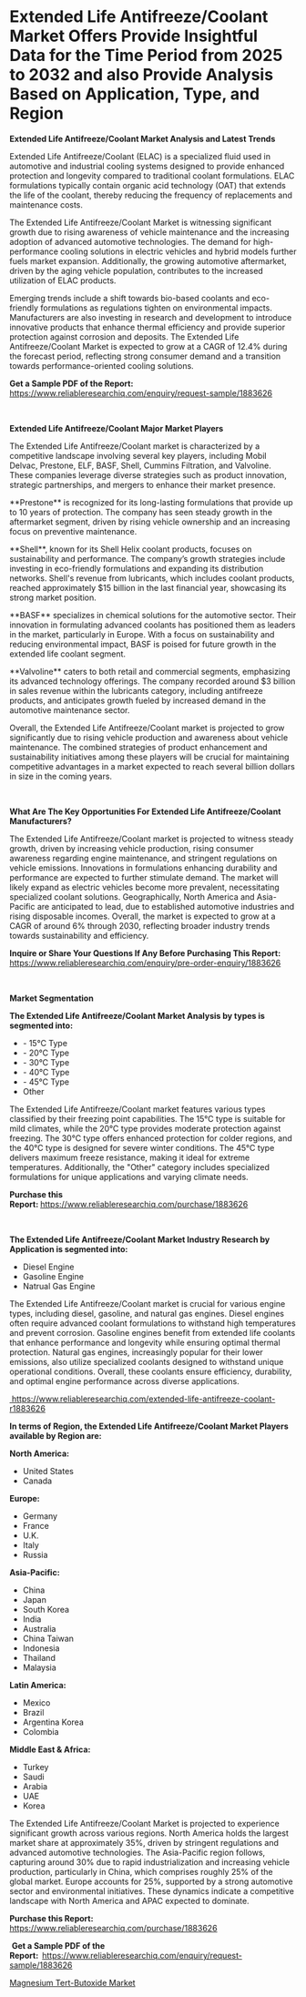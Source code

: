 <p><h1>Extended Life Antifreeze/Coolant Market Offers Provide Insightful Data for the Time Period from 2025 to 2032 and also Provide Analysis Based on Application, Type, and Region</h1></p><p><strong>Extended Life Antifreeze/Coolant Market Analysis and Latest Trends</strong></p>
<p><p>Extended Life Antifreeze/Coolant (ELAC) is a specialized fluid used in automotive and industrial cooling systems designed to provide enhanced protection and longevity compared to traditional coolant formulations. ELAC formulations typically contain organic acid technology (OAT) that extends the life of the coolant, thereby reducing the frequency of replacements and maintenance costs. </p><p>The Extended Life Antifreeze/Coolant Market is witnessing significant growth due to rising awareness of vehicle maintenance and the increasing adoption of advanced automotive technologies. The demand for high-performance cooling solutions in electric vehicles and hybrid models further fuels market expansion. Additionally, the growing automotive aftermarket, driven by the aging vehicle population, contributes to the increased utilization of ELAC products.</p><p>Emerging trends include a shift towards bio-based coolants and eco-friendly formulations as regulations tighten on environmental impacts. Manufacturers are also investing in research and development to introduce innovative products that enhance thermal efficiency and provide superior protection against corrosion and deposits. The Extended Life Antifreeze/Coolant Market is expected to grow at a CAGR of 12.4% during the forecast period, reflecting strong consumer demand and a transition towards performance-oriented cooling solutions.</p></p>
<p><strong>Get a Sample PDF of the Report:&nbsp;</strong> <a href="https://www.reliableresearchiq.com/enquiry/request-sample/1883626?utm_campaign=2101&utm_medium=2&utm_source=Github&utm_content=ia&utm_term=04022025&utm_id=extended-life-antifreezecoolant">https://www.reliableresearchiq.com/enquiry/request-sample/1883626</a></p>
<p>&nbsp;</p>
<p><strong>Extended Life Antifreeze/Coolant Major Market Players</strong></p>
<p><p>The Extended Life Antifreeze/Coolant market is characterized by a competitive landscape involving several key players, including Mobil Delvac, Prestone, ELF, BASF, Shell, Cummins Filtration, and Valvoline. These companies leverage diverse strategies such as product innovation, strategic partnerships, and mergers to enhance their market presence.</p><p>**Prestone** is recognized for its long-lasting formulations that provide up to 10 years of protection. The company has seen steady growth in the aftermarket segment, driven by rising vehicle ownership and an increasing focus on preventive maintenance.</p><p>**Shell**, known for its Shell Helix coolant products, focuses on sustainability and performance. The company’s growth strategies include investing in eco-friendly formulations and expanding its distribution networks. Shell's revenue from lubricants, which includes coolant products, reached approximately $15 billion in the last financial year, showcasing its strong market position.</p><p>**BASF** specializes in chemical solutions for the automotive sector. Their innovation in formulating advanced coolants has positioned them as leaders in the market, particularly in Europe. With a focus on sustainability and reducing environmental impact, BASF is poised for future growth in the extended life coolant segment.</p><p>**Valvoline** caters to both retail and commercial segments, emphasizing its advanced technology offerings. The company recorded around $3 billion in sales revenue within the lubricants category, including antifreeze products, and anticipates growth fueled by increased demand in the automotive maintenance sector.</p><p>Overall, the Extended Life Antifreeze/Coolant market is projected to grow significantly due to rising vehicle production and awareness about vehicle maintenance. The combined strategies of product enhancement and sustainability initiatives among these players will be crucial for maintaining competitive advantages in a market expected to reach several billion dollars in size in the coming years.</p></p>
<p>&nbsp;</p>
<p><strong>What Are The Key Opportunities For Extended Life Antifreeze/Coolant Manufacturers?</strong></p>
<p><p>The Extended Life Antifreeze/Coolant market is projected to witness steady growth, driven by increasing vehicle production, rising consumer awareness regarding engine maintenance, and stringent regulations on vehicle emissions. Innovations in formulations enhancing durability and performance are expected to further stimulate demand. The market will likely expand as electric vehicles become more prevalent, necessitating specialized coolant solutions. Geographically, North America and Asia-Pacific are anticipated to lead, due to established automotive industries and rising disposable incomes. Overall, the market is expected to grow at a CAGR of around 6% through 2030, reflecting broader industry trends towards sustainability and efficiency.</p></p>
<p><strong>Inquire or Share Your Questions If Any Before Purchasing This Report:</strong> <a href="https://www.reliableresearchiq.com/enquiry/pre-order-enquiry/1883626?utm_campaign=2101&utm_medium=2&utm_source=Github&utm_content=ia&utm_term=04022025&utm_id=extended-life-antifreezecoolant">https://www.reliableresearchiq.com/enquiry/pre-order-enquiry/1883626</a></p>
<p>&nbsp;</p>
<p><strong>Market Segmentation</strong></p>
<p><strong>The Extended Life Antifreeze/Coolant Market Analysis by types is segmented into:</strong></p>
<p><ul><li>- 15°C Type</li><li>- 20°C Type</li><li>- 30°C Type</li><li>- 40°C Type</li><li>- 45°C Type</li><li>Other</li></ul></p>
<p><p>The Extended Life Antifreeze/Coolant market features various types classified by their freezing point capabilities. The 15°C type is suitable for mild climates, while the 20°C type provides moderate protection against freezing. The 30°C type offers enhanced protection for colder regions, and the 40°C type is designed for severe winter conditions. The 45°C type delivers maximum freeze resistance, making it ideal for extreme temperatures. Additionally, the "Other" category includes specialized formulations for unique applications and varying climate needs.</p></p>
<p><strong>Purchase this Report:&nbsp;</strong><a href="https://www.reliableresearchiq.com/purchase/1883626?utm_campaign=2101&utm_medium=2&utm_source=Github&utm_content=ia&utm_term=04022025&utm_id=extended-life-antifreezecoolant">https://www.reliableresearchiq.com/purchase/1883626</a></p>
<p>&nbsp;</p>
<p><strong>The Extended Life Antifreeze/Coolant Market Industry Research by Application is segmented into:</strong></p>
<p><ul><li>Diesel Engine</li><li>Gasoline Engine</li><li>Natrual Gas Engine</li></ul></p>
<p><p>The Extended Life Antifreeze/Coolant market is crucial for various engine types, including diesel, gasoline, and natural gas engines. Diesel engines often require advanced coolant formulations to withstand high temperatures and prevent corrosion. Gasoline engines benefit from extended life coolants that enhance performance and longevity while ensuring optimal thermal protection. Natural gas engines, increasingly popular for their lower emissions, also utilize specialized coolants designed to withstand unique operational conditions. Overall, these coolants ensure efficiency, durability, and optimal engine performance across diverse applications.</p></p>
<p><a href="https://www.reliableresearchiq.com/extended-life-antifreeze-coolant-r1883626?utm_campaign=2101&utm_medium=2&utm_source=Github&utm_content=ia&utm_term=04022025&utm_id=extended-life-antifreezecoolant">&nbsp;https://www.reliableresearchiq.com/extended-life-antifreeze-coolant-r1883626</a></p>
<p><strong>In terms of Region, the Extended Life Antifreeze/Coolant Market Players available by Region are:</strong></p>
<p>
    <p> <strong> North America: </strong>
        <ul>
            <li>United States</li>
            <li>Canada</li>
        </ul>
        </p> 
    <p> <strong> Europe: </strong>
        <ul>
            <li>Germany</li>
            <li>France</li>
            <li>U.K.</li>
            <li>Italy</li>
            <li>Russia</li>
        </ul>
        </p> 
    <p> <strong> Asia-Pacific: </strong>
        <ul>
            <li>China</li>
            <li>Japan</li>
            <li>South Korea</li>
            <li>India</li>
            <li>Australia</li>
            <li>China Taiwan</li>
            <li>Indonesia</li>
            <li>Thailand</li>
            <li>Malaysia</li>
        </ul>
        </p> 
    <p> <strong> Latin America: </strong>
        <ul>
            <li>Mexico</li>
            <li>Brazil</li>
            <li>Argentina Korea</li>
            <li>Colombia</li>
        </ul>
        </p> 
    <p> <strong> Middle East & Africa: </strong>
        <ul>
            <li>Turkey</li>
            <li>Saudi</li>
            <li>Arabia</li>
            <li>UAE</li>
            <li>Korea</li>
        </ul>
    </p>
    </p>
<p><p>The Extended Life Antifreeze/Coolant Market is projected to experience significant growth across various regions. North America holds the largest market share at approximately 35%, driven by stringent regulations and advanced automotive technologies. The Asia-Pacific region follows, capturing around 30% due to rapid industrialization and increasing vehicle production, particularly in China, which comprises roughly 25% of the global market. Europe accounts for 25%, supported by a strong automotive sector and environmental initiatives. These dynamics indicate a competitive landscape with North America and APAC expected to dominate.</p></p>
<p><strong>Purchase this Report: </strong><a href="https://www.reliableresearchiq.com/purchase/1883626?utm_campaign=2101&utm_medium=2&utm_source=Github&utm_content=ia&utm_term=04022025&utm_id=extended-life-antifreezecoolant">https://www.reliableresearchiq.com/purchase/1883626</a></p>
<p>&nbsp;<strong>Get a Sample PDF of the Report:&nbsp;&nbsp;</strong><a href="https://www.reliableresearchiq.com/enquiry/request-sample/1883626?utm_campaign=2101&utm_medium=2&utm_source=Github&utm_content=ia&utm_term=04022025&utm_id=extended-life-antifreezecoolant">https://www.reliableresearchiq.com/enquiry/request-sample/1883626</a></p>
<p><strong></strong></p>
<p><p><a href="https://github.com/SanjidaMahmud54/Market-Research-Report-List-1/blob/main/magnesium-tert-butoxide-market.md?utm_campaign=2101&utm_medium=2&utm_source=Github&utm_content=ia&utm_term=04022025&utm_id=extended-life-antifreezecoolant">Magnesium Tert-Butoxide Market</a></p></p>